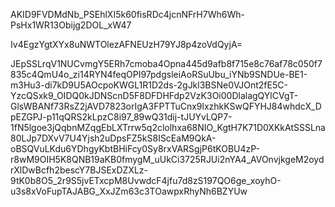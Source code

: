 AKID9FVDMdNb_PSEhlXI5k60fisRDc4jcnNFrH7Wh6Wh-PsHx1WR13Obijg2DOL_xW47



Iv4EgzYgtXYx8uNWTOlezAFNEUzH79YJ8p4zoVdQyjA=



JEpSSLrqV1NUCvmgY5ERh7cmoba4Opna445d9afb8f715e8c76af78c050f7835c4QmU4o_zi14RYN4feqOPI97pdgsleiAoRSuUbu_iYNb9SNDUe-BE1-m3Hu3-di7kD9U5AOcpoKWGL1R1D2ds-2gJkl3BSNe0VJOnt2fE5C-YzcQSxk9_OIDQ0kJDNScnD5F8DFDHFdp2VzK3Oi00DlalagQYlCVgT-GlsWBANf73RsZ2jAVD7823orIgA3FPTTuCnx9lxzhkKSwQFYHJ84whdcX_DpEZGPJ-p11qQRS2kLpzC8i97_89wQ31dij-tJUYvLQP7-1fN5lgoe3jQqbnMZqgEbLXTrrw5q2clolhxa68NIO_KgtH7K71D0XKkAtSSSLna80LJp7DXvV7U4Yjsh2uDpsFZ5kS8IScEaM9QkA-oBSQVuLKdu6YDhgyKbtBHiFcy0Sy8rxVARSgjP6tKOBU4zP-r8wM9OIH5K8QNB19aKB0fmygM_uUkCi3725RJUi2nYA4_AVOnvjkgeM2oydrXlDwBcfh2bescY7BJSExDZXLz-9tK0b8O5_2r9S5jvETxcpM8UvwdcF4jfu7d8zS197QO6ge_xoyhO-u3s8xVoFupTAJABG_XxJZm63c3TOawpxRhyNh6BZYUw
